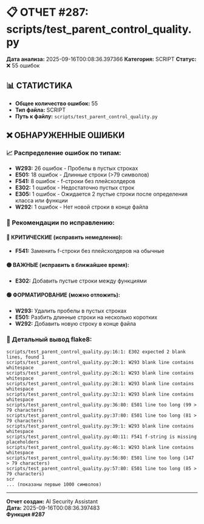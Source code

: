 # 📋 ОТЧЕТ #287: scripts/test_parent_control_quality.py

**Дата анализа:** 2025-09-16T00:08:36.397366
**Категория:** SCRIPT
**Статус:** ❌ 55 ошибок

## 📊 СТАТИСТИКА

- **Общее количество ошибок:** 55
- **Тип файла:** SCRIPT
- **Путь к файлу:** `scripts/test_parent_control_quality.py`

## ❌ ОБНАРУЖЕННЫЕ ОШИБКИ

### 📈 Распределение ошибок по типам:

- **W293:** 26 ошибок - Пробелы в пустых строках
- **E501:** 18 ошибок - Длинные строки (>79 символов)
- **F541:** 8 ошибок - f-строки без плейсхолдеров
- **E302:** 1 ошибок - Недостаточно пустых строк
- **E305:** 1 ошибок - Ожидается 2 пустые строки после определения класса или функции
- **W292:** 1 ошибок - Нет новой строки в конце файла

### 🎯 Рекомендации по исправлению:

#### 🔴 КРИТИЧЕСКИЕ (исправить немедленно):
- **F541:** Заменить f-строки без плейсхолдеров на обычные

#### 🟡 ВАЖНЫЕ (исправить в ближайшее время):
- **E302:** Добавить пустые строки между функциями

#### 🟢 ФОРМАТИРОВАНИЕ (можно отложить):
- **W293:** Удалить пробелы в пустых строках
- **E501:** Разбить длинные строки на несколько коротких
- **W292:** Добавить новую строку в конце файла

### 📝 Детальный вывод flake8:

```
scripts/test_parent_control_quality.py:16:1: E302 expected 2 blank lines, found 1
scripts/test_parent_control_quality.py:20:1: W293 blank line contains whitespace
scripts/test_parent_control_quality.py:26:1: W293 blank line contains whitespace
scripts/test_parent_control_quality.py:28:1: W293 blank line contains whitespace
scripts/test_parent_control_quality.py:32:1: W293 blank line contains whitespace
scripts/test_parent_control_quality.py:36:80: E501 line too long (99 > 79 characters)
scripts/test_parent_control_quality.py:37:80: E501 line too long (81 > 79 characters)
scripts/test_parent_control_quality.py:39:1: W293 blank line contains whitespace
scripts/test_parent_control_quality.py:40:11: F541 f-string is missing placeholders
scripts/test_parent_control_quality.py:46:1: W293 blank line contains whitespace
scripts/test_parent_control_quality.py:56:80: E501 line too long (147 > 79 characters)
scripts/test_parent_control_quality.py:57:80: E501 line too long (85 > 79 characters)
scr
... (показаны первые 1000 символов)
```

---
**Отчет создан:** AI Security Assistant  
**Дата:** 2025-09-16T00:08:36.397483  
**Функция #287**
